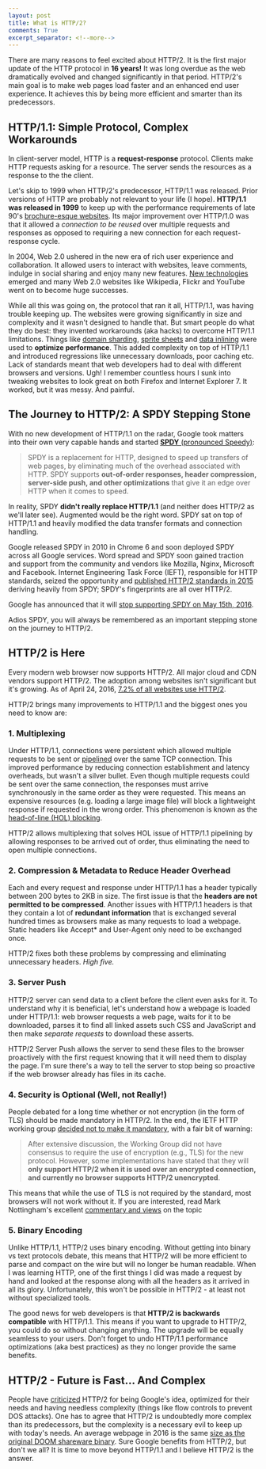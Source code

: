 ```yaml
---
layout: post
title: What is HTTP/2?
comments: True
excerpt_separator: <!--more-->
---
```


There are many reasons to feel excited about HTTP/2. It is the first major update of the HTTP protocol in **16 years!** It was long overdue as the web dramatically evolved and changed significantly in that period. HTTP/2's main goal is to make web pages load faster and an enhanced end user experience. It achieves this by being more efficient and smarter than its predecessors.

## HTTP/1.1: Simple Protocol, Complex Workarounds
In client-server model, HTTP is a **request-response** protocol. Clients make HTTP requests asking for a resource. The server sends the resources as a response to the the client.

Let's skip to 1999 when HTTP/2's predecessor, HTTP/1.1 was released. Prior versions of HTTP are probably not relevant to your life (I hope). **HTTP/1.1 was released in 1999** to keep up with the performance requirements of late 90's [brochure-esque websites](http://www.smashingapps.com/2009/08/13/how-popular-website-designs-looked-like-in-late-90s.html). Its major improvement over HTTP/1.0 was that it allowed a *connection to be reused* over multiple requests and responses as opposed to requiring a new connection for each request-response cycle.

<!--more-->

In 2004, Web 2.0 ushered in the new era of rich user experience and collaboration. It allowed users to interact with websites, leave comments, indulge in social sharing and enjoy many new features. [New technologies](https://en.wikipedia.org/wiki/Web_2.0#Technologies) emerged and many Web 2.0 websites like Wikipedia, Flickr and YouTube went on to become huge successes.

While all this was going on, the protocol that ran it all, HTTP/1.1, was having trouble keeping up. The websites were growing significantly in size and complexity and it wasn't designed to handle that. But smart people do what they do best: they invented workarounds (aka hacks) to overcome HTTP/1.1 limitations. Things like [domain sharding](https://www.maxcdn.com/one/visual-glossary/domain-sharding-2/), [sprite sheets](https://developer.apple.com/library/iad/documentation/NetworkingInternet/Conceptual/SafariImageDeliveryBestPractices/ReducingHTTPRequestswithSprites/ReducingHTTPRequestswithSprites.html) and [data inlining](http://www.websiteoptimization.com/speed/tweak/inline-images/) were used to **optimize performance**. This added complexity on top of HTTP/1.1 and introduced regressions like unnecessary downloads, poor caching etc. Lack of standards meant that web developers had to deal with different browsers and versions. Ugh! I remember countless hours I sunk into tweaking websites to look great on both Firefox and Internet Explorer 7. It worked, but it was messy. And painful.

## The Journey to HTTP/2: A SPDY Stepping Stone

With no new development of HTTP/1.1 on the radar, Google took matters into their own very capable hands and started [**SPDY** (pronounced Speedy)](https://developers.google.com/speed/articles/spdy-for-mobile#methodology):

> SPDY is a replacement for HTTP, designed to speed up transfers of web pages, by eliminating much of the overhead associated with HTTP. SPDY supports **out-of-order responses, header compression, server-side push, and other optimizations** that give it an edge over HTTP when it comes to speed.

In reality, SPDY **didn't really replace HTTP/1.1** (and neither does HTTP/2 as we'll later see). Augmented would be the right word. SPDY sat on top of HTTP/1.1 and heavily modified the data transfer formats and connection handling.

Google released SPDY in 2010 in Chrome 6 and soon deployed SPDY across all Google services. Word spread and SPDY soon gained traction and support from the community and vendors like Mozilla, Nginx, Microsoft and Facebook. Internet Engineering Task Force (IEFT), responsible for HTTP standards, seized the opportunity and [published HTTP/2 standards in 2015](https://tools.ietf.org/html/rfc7540) deriving heavily from SPDY; SPDY's fingerprints are all over HTTP/2.

Google has announced that it will [stop supporting SPDY on May 15th, 2016](http://blog.chromium.org/2016/02/transitioning-from-spdy-to-http2.html).

Adios SPDY, you will always be remembered as an important stepping stone on the journey to HTTP/2.

## HTTP/2 is Here

Every modern web browser now supports HTTP/2. All major cloud and CDN vendors support HTTP/2. The adoption among websites isn't significant but it's growing. As of April 24, 2016, [7.2% of all websites use HTTP/2](http://w3techs.com/technologies/details/ce-http2/all/all).

HTTP/2 brings many improvements to HTTP/1.1 and the biggest ones you need to know are:

### 1. Multiplexing
Under HTTP/1.1, connections were persistent which allowed multiple requests to be sent or [pipelined](https://en.wikipedia.org/wiki/HTTP_pipelining) over the same TCP connection. This improved performance by reducing connection establishment and latency overheads, but wasn't a silver bullet. Even though multiple requests could be sent over the same connection, the responses must arrive synchronously in the same order as they were requested. This means an expensive resources (e.g. loading a large image file) will block a lightweight response if requested in the wrong order. This phenomenon is known as the [head-of-line (HOL) blocking](https://en.wikipedia.org/wiki/Head-of-line_blocking).

HTTP/2 allows multiplexing that solves HOL issue of HTTP/1.1 pipelining by allowing responses to be arrived out of order, thus eliminating the need to open multiple connections.

### 2. Compression & Metadata to Reduce Header Overhead
Each and every request and response under HTTP/1.1 has a header typically between 200 bytes to 2KB in size. The first issue is that the **headers are not permitted to be compressed**. Another issues with HTTP/1.1 headers is that they contain a lot of **redundant information** that is exchanged several hundred times as browsers make as many requests to load a webpage. Static headers like Accept* and User-Agent only need to be exchanged once.

HTTP/2 fixes both these problems by compressing and eliminating unnecessary headers. *High five.*

### 3. Server Push
HTTP/2 server can send data to a client before the client even asks for it. To understand why it is beneficial, let's understand how a webpage is loaded under HTTP/1.1: web browser requests a web page, waits for it to be downloaded, parses it to find all linked assets such CSS and JavaScript and then make *separate requests* to download these asserts.

HTTP/2 Server Push allows the server to send these files to the browser proactively with the first request knowing that it will need them to display the page. I'm sure there's a way to tell the server to stop being so proactive if the web browser already has files in its cache.

### 4. Security is Optional (Well, not Really!)
People debated for a long time whether or not encryption (in the form of TLS) should be made mandatory in HTTP/2. In the end, the IETF HTTP working group [decided not to make it mandatory](http://http2.github.io/faq/#does-http2-require-encryption), with a fair bit of warning:

> After extensive discussion, the Working Group did not have consensus to require the use of encryption (e.g., TLS) for the new protocol. However, some implementations have stated that they will **only support HTTP/2 when it is used over an encrypted connection, and currently no browser supports HTTP/2 unencrypted**.

This means that while the use of TLS is not required by the standard, most browsers will not work without it. If you are interested, read Mark Nottingham's excellent [commentary and views](https://www.mnot.net/blog/2014/01/04/strengthening_http_a_personal_view) on the topic

### 5. Binary Encoding
Unlike HTTP/1.1, HTTP/2 uses binary encoding. Without getting into binary vs text protocols debate, this means that HTTP/2 will be more efficient to parse and compact on the wire but will no longer be human readable. When I was learning HTTP, one of the first things I did was made a request by hand and looked at the response along with all the headers as it arrived in all its glory. Unfortunately, this won't be possible in HTTP/2 - at least not without specialized tools.


The good news for web developers is that **HTTP/2 is backwards compatible** with HTTP/1.1. This means if you want to upgrade to HTTP/2, you could do so without changing anything. The upgrade will be equally seamless to your users. Don't forget to undo HTTP/1.1 performance optimizations (aka best practices) as they no longer provide the same benefits.

## HTTP/2 - Future is Fast... And Complex
People have [criticized](https://queue.acm.org/detail.cfm?id=2716278) HTTP/2 for being Google's idea, optimized for their needs and having needless complexity (things like flow controls to prevent DOS attacks). One has to agree that HTTP/2 is undoubtedly more complex than its predecessors, but the complexity is a necessary evil to keep up with today's needs. An average webpage in 2016 is the same [size as the original DOOM shareware binary](https://mobiforge.com/research-analysis/the-web-is-doom?r=1). Sure Google benefits from HTTP/2, but don't we all? It is time to move beyond HTTP/1.1 and I believe HTTP/2 is the answer.
